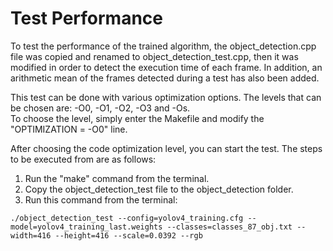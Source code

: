 # Test Performance

To test the performance of the trained algorithm, the object_detection.cpp file was copied and renamed to object_detection_test.cpp, then it was modified in order to detect the execution time of each frame. In addition, an arithmetic mean of the frames detected during a test has also been added.

This test can be done with various optimization options. The levels that can be chosen are: -O0, -O1, -O2, -O3 and -Os.\
To choose the level, simply enter the Makefile and modify the "OPTIMIZATION = -O0" line.

After choosing the code optimization level, you can start the test. The steps to be executed from are as follows:
1. Run the "make" command from the terminal.
2. Copy the object_detection_test file to the object_detection folder.
3. Run this command from the terminal:
```
./object_detection_test --config=yolov4_training.cfg --model=yolov4_training_last.weights --classes=classes_87_obj.txt --width=416 --height=416 --scale=0.0392 --rgb
```
